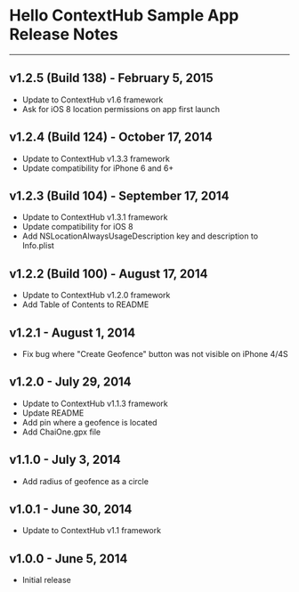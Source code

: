 # Hello ContextHub Sample App Release Notes
---

## v1.2.5 (Build 138) - February 5, 2015
- Update to ContextHub v1.6 framework
- Ask for iOS 8 location permissions on app first launch

## v1.2.4 (Build 124) - October 17, 2014
- Update to ContextHub v1.3.3 framework
- Update compatibility for iPhone 6 and 6+

## v1.2.3 (Build 104) - September 17, 2014
- Update to ContextHub v1.3.1 framework
- Update compatibility for iOS 8 
- Add NSLocationAlwaysUsageDescription key and description to Info.plist

## v1.2.2 (Build 100) - August 17, 2014
- Update to ContextHub v1.2.0 framework
- Add Table of Contents to README

## v1.2.1 - August 1, 2014
- Fix bug where "Create Geofence" button was not visible on iPhone 4/4S

## v1.2.0 - July 29, 2014
- Update to ContextHub v1.1.3 framework
- Update README
- Add pin where a geofence is located
- Add ChaiOne.gpx file

## v1.1.0 - July 3, 2014
- Add radius of geofence as a circle

## v1.0.1 - June 30, 2014
- Update to ContextHub v1.1 framework

## v1.0.0 - June 5, 2014
- Initial release